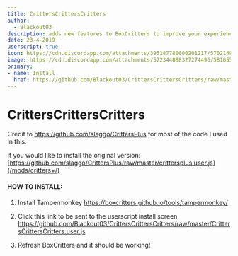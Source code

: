 ```yaml
---
title: CrittersCrittersCritters
author:
  - Blackout03
description: adds new features to BoxCritters to improve your experience!
date: 23-4-2019
userscript: true
icon: https://cdn.discordapp.com/attachments/395187780600201217/570214992100720640/CustomBeaverTwitter.png
image: https://cdn.discordapp.com/attachments/572344888327274496/581655977770876934/unknown.png
primary:
- name: Install
  href: https://github.com/Blackout03/CrittersCrittersCritters/raw/master/CrittersCrittersCritters.user.js
---
```

# CrittersCrittersCritters
Credit to https://github.com/slaggo/CrittersPlus for most of the code I used in this.

If you would like to install the original version: [https://github.com/slaggo/CrittersPlus/raw/master/crittersplus.user.js](/mods/critters+/)



#### HOW TO INSTALL:
1) Install Tampermonkey 
<https://boxcritters.github.io/tools/tampermonkey/>


2) Click this link to be sent to the userscript install screen
<https://github.com/Blackout03/CrittersCrittersCritters/raw/master/CrittersCrittersCritters.user.js>


3) Refresh BoxCritters and it should be working!
